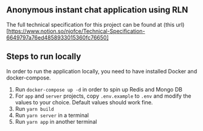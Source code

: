 ## Anonymous instant chat application using RLN

The full technical specification for this project can be found at (this url)[https://www.notion.so/njofce/Technical-Specification-6649797a76ed4858933015360fc76650]

## Steps to run locally

In order to run the application locally, you need to have installed Docker and docker-compose. 
1. Run `docker-compose up -d` in order to spin up Redis and Mongo DB
2. For `app` and `server` projects, copy `.env.example` to `.env` and modify the values to your choice. Default values should work fine.
3. Run `yarn build`
4. Run `yarn server` in a terminal
5. Run `yarn app` in another terminal